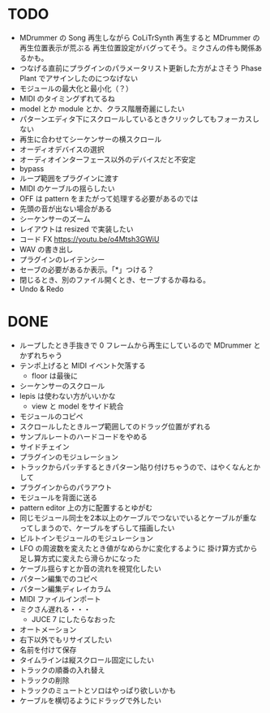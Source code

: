 # TODO

- MDrummer の Song 再生しながら CoLiTrSynth 再生すると MDrummer の再生位置表示が荒ぶる
  再生位置設定がバグってそう。ミクさんの件も関係あるかも。
- つなげる直前にプラグインのパラメータリスト更新した方がよさそう
  Phase Plant でアサインしたのにつなげない
- モジュールの最大化と最小化（？）
- MIDI のタイミングずれてるね
- model とか module とか、クラス階層奇麗にしたい
- パターンエディタ下にスクロールしているときクリックしてもフォーカスしない
- 再生に合わせてシーケンサーの横スクロール
- オーディオデバイスの選択
- オーディオインターフェース以外のデバイスだと不安定
- bypass
- ループ範囲をプラグインに渡す
- MIDI のケーブルの揺らしたい
- OFF は pattern をまたがって処理する必要があるのでは
- 先頭の音が出ない場合がある
- シーケンサーのズーム
- レイアウトは resized で実装したい
- コード FX https://youtu.be/o4Mtsh3GWiU
- WAV の書き出し
- プラグインのレイテンシー
- セーブの必要があるか表示。「*」つける？
- 閉じるとき、別のファイル開くとき、セーブするか尋ねる。
- Undo & Redo

# DONE

- ループしたとき手抜きで 0 フレームから再生にしているので MDrummer とかずれちゃう
- テンポ上げると MIDI イベント欠落する
    - floor は最後に
- シーケンサーのスクロール
- lepis は使わない方がいいかな
    - view と model をサイド統合
- モジュールのコピペ
- スクロールしたときループ範囲してのドラッグ位置がずれる
- サンプルレートのハードコードをやめる
- サイドチェイン
- プラグインのモジュレーション
- トラックからパッチするときパターン貼り付けちゃうので、はやくなんとかして
- プラグインからのパラアウト
- モジュールを背面に送る
- pattern editor 上の方に配置するとゆがむ
- 同じモジュール同士を2本以上のケーブルでつないでいるとケーブルが重なってしまうので、ケーブルをずらして描画したい
- ビルトインモジュールのモジュレーション
- LFO の周波数を変えたとき値がなめらかに変化するように
  掛け算方式から足し算方式に変えたら滑らかになった
- ケーブル揺らすとか音の流れを視覚化したい
- パターン編集でのコピペ
- パターン編集ディレイカラム
- MIDI ファイルインポート
- ミクさん遅れる・・・
  - JUCE 7 にしたらなおった
- オートメーション
- 右下以外でもリサイズしたい
- 名前を付けて保存
- タイムラインは縦スクロール固定にしたい
- トラックの順番の入れ替え
- トラックの削除
- トラックのミュートとソロはやっぱり欲しいかも
- ケーブルを横切るようにドラッグで外したい
